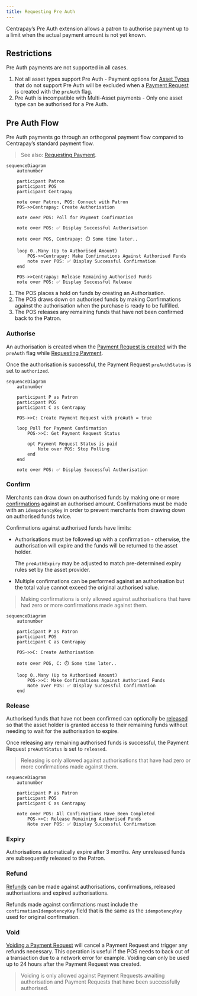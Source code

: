 ```yaml
---
title: Requesting Pre Auth
---
```


Centrapay’s Pre Auth extension allows a patron to authorise payment up to a limit when the actual payment amount is not yet known.

## Restrictions

Pre Auth payments are not supported in all cases.

1. Not all asset types support Pre Auth - Payment options for [Asset Types](https://docs.centrapay.com/api/asset-types) that do not support Pre Auth will be excluded when a [Payment Request](https://docs.centrapay.com/api/payment-requests#payment-request) is created with the `preAuth` flag.
2. Pre Auth is incompatible with Multi-Asset payments - Only one asset type can be authorised for a Pre Auth.

## Pre Auth Flow

Pre Auth payments go through an orthogonal payment flow compared to Centrapay’s standard payment flow.

> See also: [Requesting Payment](https://www.notion.so/Requesting-Payment-ad4c917a690a4bc3a4de5fc04a7396c2).

```mermaid
sequenceDiagram
	autonumber

	participant Patron
	participant POS
	participant Centrapay

	note over Patron, POS: Connect with Patron
	POS->>Centrapay: Create Authorisation

	note over POS: Poll for Payment Confirmation

	note over POS: ✅ Display Successful Authorisation

	note over POS, Centrapay: ⏱️ Some time later..

	loop 0..Many (Up to Authorised Amount)
		POS->>Centrapay: Make Confirmations Against Authorised Funds
		note over POS: ✅ Display Successful Confirmation
	end

	POS->>Centrapay: Release Remaining Authorised Funds
	note over POS: ✅ Display Successful Release
```

1. The POS places a hold on funds by creating an Authorisation.
2. The POS draws down on authorised funds by making Confirmations against the authorisation when the purchase is ready to be fulfilled.
3. The POS releases any remaining funds that have not been confirmed back to the Patron.

### Authorise

An authorisation is created when the [Payment Request is created](https://docs.centrapay.com/api/payment-requests#create-a-payment-request) with the `preAuth` flag while [Requesting Payment](https://www.notion.so/Requesting-Payment-ad4c917a690a4bc3a4de5fc04a7396c2).

Once the authorisation is successful, the Payment Request `preAuthStatus` is set to `authorized`.

```mermaid
sequenceDiagram
	autonumber

	participant P as Patron
	participant POS
	participant C as Centrapay

	POS->>C: Create Payment Request with preAuth = true

	loop Poll for Payment Confirmation
		POS->>C: Get Payment Request Status

		opt Payment Request Status is paid
			Note over POS: Stop Polling
		end
	end

	note over POS: ✅ Display Successful Authorisation
```

### Confirm

Merchants can draw down on authorised funds by making one or more [confirmations](https://docs.centrapay.com/api/payment-requests#make-a-confirmation-against-a-pre-auth-payment-request-experimental) against an authorised amount. Confirmations must be made with an `idempotencyKey` in order to prevent merchants from drawing down on authorised funds twice.

Confirmations against authorised funds have limits:

- Authorisations must be followed up with a confirmation - otherwise, the authorisation will expire and the funds will be returned to the asset holder.

    The `preAuthExpiry` may be adjusted to match pre-determined expiry rules set by the asset provider.

- Multiple confirmations can be performed against an authorisation but the total value cannot exceed the original authorised value.

> Making confirmations is only allowed against authorisations that have had zero or more confirmations made against them.

```mermaid
sequenceDiagram
	autonumber

	participant P as Patron
	participant POS
	participant C as Centrapay

	POS->>C: Create Authorisation

	note over POS, C: ⏱️ Some time later..

	loop 0..Many (Up to Authorised Amount)
		POS->>C: Make Confirmations Against Authorised Funds
		Note over POS: ✅ Display Successful Confirmation
	end
```

### Release

Authorised funds that have not been confirmed can optionally be [released](https://docs.centrapay.com/api/payment-requests#release-funds-held-for-a-pre-auth-payment-request-experimental) so that the asset holder is granted access to their remaining funds without needing to wait for the authorisation to expire.

Once releasing any remaining authorised funds is successful, the Payment Request `preAuthStatus` is set to `released`.

> Releasing is only allowed against authorisations that have had zero or more confirmations made against them.

```mermaid
sequenceDiagram
	autonumber

	participant P as Patron
	participant POS
	participant C as Centrapay

	note over POS: All Confirmations Have Been Completed
		POS->>C: Release Remaining Authorised Funds
		Note over POS: ✅ Display Successful Confirmation
```

### Expiry

Authorisations automatically expire after 3 months. Any unreleased funds are subsequently released to the Patron.

### Refund

[Refunds](/guides/initiating-refunds) can be made against authorisations, confirmations, released authorisations and expired authorisations.

Refunds made against confirmations must include the `confirmationIdempotencyKey` field that is the same as the `idempotencyKey` used for original confirmation.

### Void

[Voiding a Payment Request](https://docs.centrapay.com/api/payment-requests#void-a-payment-request-experimental) will cancel a Payment Request and trigger any refunds necessary. This operation is useful if the POS needs to back out of a transaction due to a network error for example. Voiding can only be used up to 24 hours after the Payment Request was created.

> Voiding is only allowed against Payment Requests awaiting authorisation and Payment Requests that have been successfully authorised.
